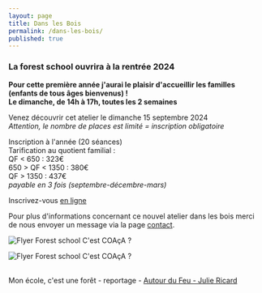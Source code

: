 ```yaml
---
layout: page
title: Dans les Bois
permalink: /dans-les-bois/
published: true
---
```


### La forest school ouvrira à la rentrée 2024

**Pour cette première année j'aurai le plaisir d'accueillir les familles (enfants de tous âges bienvenus) !<br>
Le dimanche, de 14h à 17h, toutes les 2 semaines**

  
Venez découvrir cet atelier le dimanche 15 septembre 2024 <br>
*Attention, le nombre de places est limité = inscription obligatoire*<br>

Inscription à l'année (20 séances)<br>
Tarification au quotient familial :<br>
 QF < 650 : 323€<br>
 650 > QF < 1350 : 380€<br>
 QF > 1350 : 437€<br>
*payable en 3 fois (septembre-décembre-mars)*

Inscrivez-vous [en ligne](https://www.helloasso.com/associations/c-est-coaca-c-est-de-la-culture-d-ocytocine-pour-accorder-le-coeur-et-les-actes/adhesions/atelier-familles-dans-les-bois/widget)

<!-- 
Selon la demande nous pourrons accueillir des écoles, des crèches ou des assistantes maternelles en semaine, sur les périodes scolaires
mais aussi des familles sur les périodes de vacances ou les week-ends.
-->
Pour plus d'informations concernant ce nouvel atelier dans les bois merci de nous envoyer un message via la page [contact](https://cest-coaca.fr/contact/).
 
<img class="fit-picture" src="../../../assets/img/flyer atelier famille web.jpg"
     alt="Flyer Forest school C'est COAçA ?">

<img class="fit-picture" src="../../../assets/img/flyer web août 2024 page2.jpg"
     alt="Flyer Forest school C'est COAçA ?">


<br>
Mon école, c'est une forêt - reportage
- <a href="https://www.facebook.com/konbininews/videos/264734061468880/"> Autour du Feu - Julie Ricard</a>



<!-- This is the base Jekyll theme. You can find out more info about customizing your Jekyll theme, as well as basic Jekyll usage documentation at [jekyllrb.com](https://jekyllrb.com/)

You can find the source code for Minima at GitHub:
[jekyll][jekyll-organization] /
[minima](https://github.com/jekyll/minima)

You can find the source code for Jekyll at GitHub:
[jekyll][jekyll-organization] /
[jekyll](https://github.com/jekyll/jekyll)


[jekyll-organization]: https://github.com/jekyll 
-->
